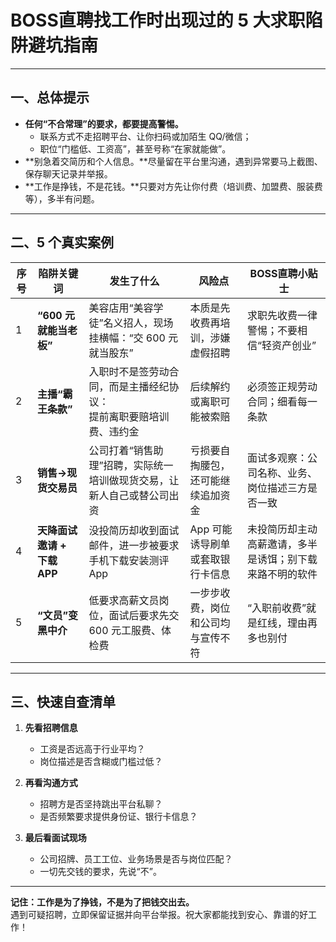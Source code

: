 # BOSS直聘找工作时出现过的 5 大求职陷阱避坑指南  

---

## 一、总体提示  
- **任何“不合常理”的要求，都要提高警惕。**  
  - 联系方式不走招聘平台、让你扫码或加陌生 QQ/微信；  
  - 职位“门槛低、工资高”，甚至号称“在家就能做”。  
- **别急着交简历和个人信息。**尽量留在平台里沟通，遇到异常要马上截图、保存聊天记录并举报。  
- **工作是挣钱，不是花钱。**只要对方先让你付费（培训费、加盟费、服装费等），多半有问题。  

---

## 二、5 个真实案例

| 序号 | 陷阱关键词 | 发生了什么 | 风险点 | BOSS直聘小贴士 |
|------|-----------|------------|--------|---------------|
| 1 | **“600 元就能当老板”** | 美容店用“美容学徒”名义招人，现场挂横幅：“交 600 元就当股东” | 本质是先收费再培训，涉嫌虚假招聘 | 求职先收费一律警惕；不要相信“轻资产创业” |
| 2 | **主播“霸王条款”** | 入职时不是签劳动合同，而是主播经纪协议：<br>提前离职要赔培训费、违约金 | 后续解约或离职可能被索赔 | 必须签正规劳动合同；细看每一条款 |
| 3 | **销售→现货交易员** | 公司打着“销售助理”招聘，实际统一培训做现货交易，让新人自己或替公司出资 | 亏损要自掏腰包，还可能继续追加资金 | 面试多观察：公司名称、业务、岗位描述三方是否一致 |
| 4 | **天降面试邀请 + 下载 APP** | 没投简历却收到面试邮件，进一步被要求手机下载安装测评 App | App 可能诱导刷单或套取银行卡信息 | 未投简历却主动高薪邀请，多半是诱饵；别下载来路不明的软件 |
| 5 | **“文员”变黑中介** | 低要求高薪文员岗位，面试后要求先交 600 元工服费、体检费 | 一步步收费，岗位和公司均与宣传不符 | “入职前收费”就是红线，理由再多也别付 |

---

## 三、快速自查清单  
1. **先看招聘信息**  
   - 工资是否远高于行业平均？  
   - 岗位描述是否含糊或门槛过低？  

2. **再看沟通方式**  
   - 招聘方是否坚持跳出平台私聊？  
   - 是否频繁要求提供身份证、银行卡信息？  

3. **最后看面试现场**  
   - 公司招牌、员工工位、业务场景是否与岗位匹配？  
   - 一切先交钱的要求，先说“不”。  

---

**记住：工作是为了挣钱，不是为了把钱交出去。**  
遇到可疑招聘，立即保留证据并向平台举报。祝大家都能找到安心、靠谱的好工作！